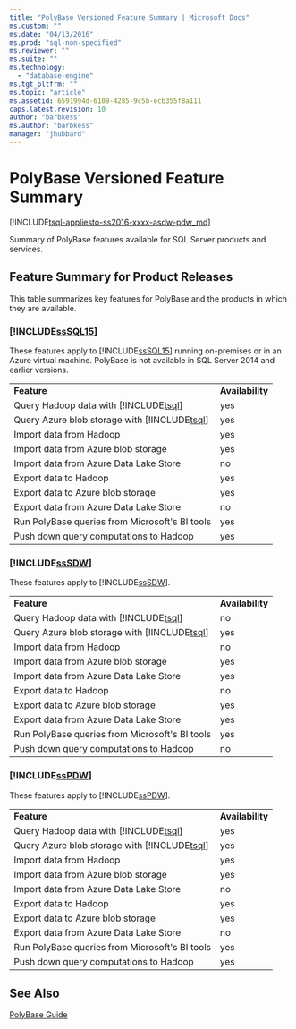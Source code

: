 ```yaml
---
title: "PolyBase Versioned Feature Summary | Microsoft Docs"
ms.custom: ""
ms.date: "04/13/2016"
ms.prod: "sql-non-specified"
ms.reviewer: ""
ms.suite: ""
ms.technology: 
  - "database-engine"
ms.tgt_pltfrm: ""
ms.topic: "article"
ms.assetid: 6591994d-6109-4285-9c5b-ecb355f8a111
caps.latest.revision: 10
author: "barbkess"
ms.author: "barbkess"
manager: "jhubbard"
---
```

# PolyBase Versioned Feature Summary
[!INCLUDE[tsql-appliesto-ss2016-xxxx-asdw-pdw_md](../../includes/tsql-appliesto-ss2016-xxxx-asdw-pdw-md.md)]

  Summary of PolyBase features available for  SQL Server products and services.  
  
## Feature Summary for Product Releases  
 This table summarizes key features for PolyBase and the products in which they are available.  
  
### [!INCLUDE[ssSQL15](../../includes/sssql15-md.md)]  
 These features apply to [!INCLUDE[ssSQL15](../../includes/sssql15-md.md)] running on-premises or in an Azure virtual machine.  PolyBase is not available in SQL Server 2014 and earlier versions.  
  
|||  
|-|-|  
|**Feature**|**Availability**|  
|Query Hadoop data with [!INCLUDE[tsql](../../includes/tsql-md.md)]|yes|  
|Query Azure blob storage with [!INCLUDE[tsql](../../includes/tsql-md.md)]|yes|  
|Import data from Hadoop|yes|  
|Import data from Azure blob storage|yes| 
|Import data from Azure Data Lake Store|no|   
|Export data to Hadoop|yes|  
|Export data to Azure blob storage|yes|  
|Export data from Azure Data Lake Store|no|
|Run PolyBase queries from Microsoft's BI tools|yes|  
|Push down query computations to Hadoop|yes|  
  
### [!INCLUDE[ssSDW](../../includes/sssdw-md.md)]  
 These features apply to [!INCLUDE[ssSDW](../../includes/sssdw-md.md)].  
  
|||  
|-|-|  
|**Feature**|**Availability**|  
|Query Hadoop data with [!INCLUDE[tsql](../../includes/tsql-md.md)]|no|  
|Query Azure blob storage with [!INCLUDE[tsql](../../includes/tsql-md.md)]|yes|  
|Import data from Hadoop|no|  
|Import data from Azure blob storage|yes|
|Import data from Azure Data Lake Store|yes|     
|Export data to Hadoop|no|  
|Export data to Azure blob storage|yes|  
|Export data from Azure Data Lake Store|yes|
|Run PolyBase queries from Microsoft's BI tools|yes|  
|Push down query computations to Hadoop|no|  
  
### [!INCLUDE[ssPDW](../../includes/sspdw-md.md)]  
 These features apply to [!INCLUDE[ssPDW](../../includes/sspdw-md.md)].  
  
|||  
|-|-|  
|**Feature**|**Availability**|  
|Query Hadoop data with [!INCLUDE[tsql](../../includes/tsql-md.md)]|yes|  
|Query Azure blob storage with [!INCLUDE[tsql](../../includes/tsql-md.md)]|yes|  
|Import data from Hadoop|yes|  
|Import data from Azure blob storage|yes|  
|Import data from Azure Data Lake Store|no|   
|Export data to Hadoop|yes|  
|Export data to Azure blob storage|yes|  
|Export data from Azure Data Lake Store|no|
|Run PolyBase queries from Microsoft's BI tools|yes|  
|Push down query computations to Hadoop|yes|  
  
## See Also  
 [PolyBase Guide](../../relational-databases/polybase/polybase-guide.md)  
  
  
